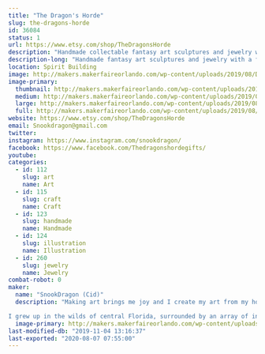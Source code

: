 ```yaml
---
title: "The Dragon's Horde"
slug: the-dragons-horde
id: 36084
status: 1
url: https://www.etsy.com/shop/TheDragonsHorde
description: "Handmade collectable fantasy art sculptures and jewelry with a focus on dragons. Light up dragons, glow in the dark dragons, and color changing dragons are some of my specialties. I also make various other odd animal figures."
description-long: "Handmade fantasy art sculptures and jewelry with a focus on dragons. Light up dragons, glow in the dark dragons, and color changing dragons are some of my specialties. I also make various other odd animal figures like glow in the dark Blobfish, armored battle corgis, grumpy chickens, and mystical Kitsune foxes. These figurines are 100% handmade from start to finish. I will also have some of my larger sculptures on display, including my sculpture of Figment!"
location: Spirit Building
image: http://makers.makerfaireorlando.com/wp-content/uploads/2019/08/DSCN4757-1024x877.jpg
image-primary:
  thumbnail: http://makers.makerfaireorlando.com/wp-content/uploads/2019/08/DSCN4757-150x150.jpg
  medium: http://makers.makerfaireorlando.com/wp-content/uploads/2019/08/DSCN4757-300x257.jpg
  large: http://makers.makerfaireorlando.com/wp-content/uploads/2019/08/DSCN4757-1024x877.jpg
  full: http://makers.makerfaireorlando.com/wp-content/uploads/2019/08/DSCN4757.jpg
website: https://www.etsy.com/shop/TheDragonsHorde
email: Snookdragon@gmail.com
twitter: 
instagram: https://www.instagram.com/snookdragon/
facebook: https://www.facebook.com/Thedragonshordegifts/
youtube: 
categories:
  - id: 112
    slug: art
    name: Art
  - id: 115
    slug: craft
    name: Craft
  - id: 123
    slug: handmade
    name: Handmade
  - id: 124
    slug: illustration
    name: Illustration
  - id: 260
    slug: jewelry
    name: Jewelry
combat-robot: 0
maker:
  name: "SnookDragon (Cid)"
  description: "Making art brings me joy and I create my art from my home where I also raise my two children. Everything I make is done by hand. I start by designing on paper, then sculpt in clay, mold with silicone, and cast copies in durable resin that then are hand finished by me.

I grew up in the wilds of central Florida, surrounded by an array of interesting reptiles that piqued my interest in the fantastic reptilian creatures known as dragons. For as long as I can remember I have had a love for dragons and fantasy creatures and that has always been depicted in my art. Art has always been my focus and I excelled in my studies in school winning several awards in art shows and through college where I studied fine art. Since 2013 I have been selling my handmade figurines on Etsy."
  image-primary: http://makers.makerfaireorlando.com/wp-content/uploads/2019/08/dragonprofile.jpg
last-modified-db: "2019-11-04 13:16:37"
last-exported: "2020-08-07 07:55:00"
---
```

